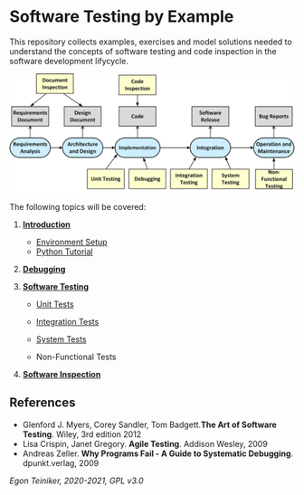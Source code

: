 # Software Testing by Example

This repository collects examples, exercises and model solutions needed to understand 
the concepts of software testing and code inspection in the software development lifycycle. 

![Testing in the SDL](figures/TestingInTheSDLC.png)

The following topics will be covered:

1. [**Introduction**](https://github.com/teiniker/teiniker-lectures-softwaretesting/tree/master/introduction)
    * [Environment Setup](https://github.com/teiniker/teiniker-lectures-softwaretesting/blob/master/introduction/setup/README.md)
    * [Python Tutorial](https://github.com/teiniker/teiniker-lectures-softwaretesting/blob/master/introduction/python/README.md)
    
2. [**Debugging**](https://github.com/teiniker/teiniker-lectures-softwaretesting/tree/master/debugging)

2. [**Software Testing**](https://github.com/teiniker/teiniker-lectures-softwaretesting/tree/master/testing)
    * [Unit Tests](https://github.com/teiniker/teiniker-lectures-softwaretesting/tree/master/testing/unittests)

    * [Integration Tests](https://github.com/teiniker/teiniker-lectures-softwaretesting/tree/master/testing/integrationtests)

    * [System Tests](https://github.com/teiniker/teiniker-lectures-softwaretesting/tree/master/testing/systemtests)

    * Non-Functional Tests

2. [**Software Inspection**](https://github.com/teiniker/teiniker-lectures-softwaretesting/tree/master/inspection)

## References
* Glenford J. Myers, Corey Sandler, Tom Badgett.**The Art of Software Testing**. Wiley, 3rd edition 2012
* Lisa Crispin, Janet Gregory. **Agile Testing**. Addison Wesley, 2009
* Andreas Zeller. **Why Programs Fail - A Guide to Systematic Debugging**. dpunkt.verlag, 2009

 
*Egon Teiniker, 2020-2021, GPL v3.0*
